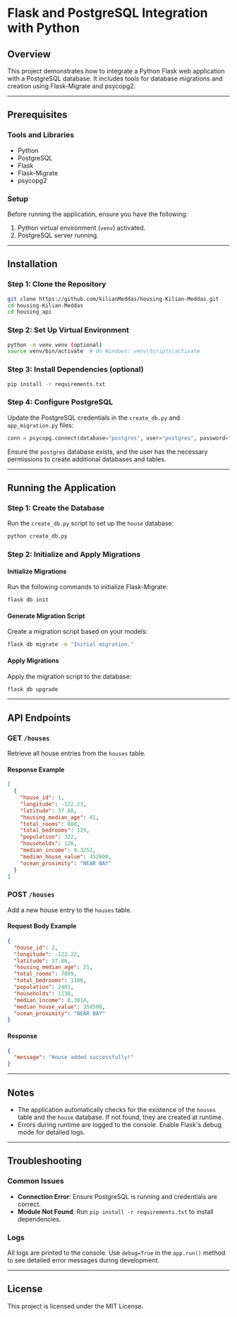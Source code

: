 # Flask and PostgreSQL Integration with Python

## Overview

This project demonstrates how to integrate a Python Flask web application with a PostgreSQL database. It includes tools for database migrations and creation using Flask-Migrate and psycopg2.

---

## Prerequisites

### Tools and Libraries

- Python
- PostgreSQL
- Flask
- Flask-Migrate
- psycopg2

### Setup

Before running the application, ensure you have the following:

1. Python virtual environment (`venv`) activated.
2. PostgreSQL server running.

---

## Installation

### Step 1: Clone the Repository

```bash
git clone https://github.com/kilianMeddas/housing-Kilian-Meddas.git
cd housing-Kilian-Meddas
cd housing_api
```

### Step 2: Set Up Virtual Environment

```bash
python -m venv venv (optional)
source venv/bin/activate  # On Windows: venv\Scripts\activate
```

### Step 3: Install Dependencies (optional)

```bash
pip install -r requirements.txt
```

### Step 4: Configure PostgreSQL

Update the PostgreSQL credentials in the `create_db.py` and `app_migration.py` files:

```python
conn = psycopg.connect(database="postgres", user="postgres", password="your_password", host="127.0.0.1", port="5432")
```

Ensure the `postgres` database exists, and the user has the necessary permissions to create additional databases and tables.

---

## Running the Application

### Step 1: Create the Database

Run the `create_db.py` script to set up the `house` database:

```bash
python create_db.py
```

### Step 2: Initialize and Apply Migrations

#### Initialize Migrations

Run the following commands to initialize Flask-Migrate:

```bash
flask db init
```

#### Generate Migration Script

Create a migration script based on your models:

```bash
flask db migrate -m "Initial migration."
```

#### Apply Migrations

Apply the migration script to the database:

```bash
flask db upgrade
```

---

## API Endpoints

### GET `/houses`

Retrieve all house entries from the `houses` table.

#### Response Example

```json
[
  {
    "house_id": 1,
    "longitude": -122.23,
    "latitude": 37.88,
    "housing_median_age": 41,
    "total_rooms": 880,
    "total_bedrooms": 129,
    "population": 322,
    "households": 126,
    "median_income": 8.3252,
    "median_house_value": 452600,
    "ocean_proximity": "NEAR BAY"
  }
]
```

### POST `/houses`

Add a new house entry to the `houses` table.

#### Request Body Example

```json
{
  "house_id": 2,
  "longitude": -122.22,
  "latitude": 37.86,
  "housing_median_age": 21,
  "total_rooms": 7099,
  "total_bedrooms": 1106,
  "population": 2401,
  "households": 1138,
  "median_income": 8.3014,
  "median_house_value": 358500,
  "ocean_proximity": "NEAR BAY"
}
```

#### Response

```json
{
  "message": "House added successfully!"
}
```

---

## Notes

- The application automatically checks for the existence of the `houses` table and the `house` database. If not found, they are created at runtime.
- Errors during runtime are logged to the console. Enable Flask's debug mode for detailed logs.

---

## Troubleshooting

### Common Issues

- **Connection Error**: Ensure PostgreSQL is running and credentials are correct.
- **Module Not Found**: Run `pip install -r requirements.txt` to install dependencies.

### Logs

All logs are printed to the console. Use `debug=True` in the `app.run()` method to see detailed error messages during development.

---

## License

This project is licensed under the MIT License.

